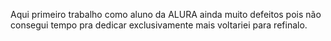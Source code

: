 Aqui primeiro trabalho como aluno da ALURA ainda muito defeitos pois não consegui tempo pra dedicar exclusivamente mais voltariei para refinalo. 
